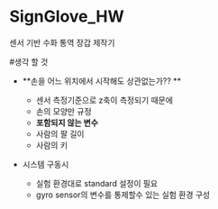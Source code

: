 # SignGlove_HW
센서 기반 수화 통역 장갑 제작기

#생각 할 것
- **손을 어느 위치에서 시작해도 상관없는가?? **
    - 센서 측정기준으로 z축이 측정되기 때문에
    - 손의 모양만 규정
    - **포함되지 않는 변수**
    - 사람의 팔 길이
    - 사람의 키

- 시스템 구동시
    - 실험 환경대로 standard 설정이 필요
    - gyro sensor의 변수를 통제할수 있는 실험 환경 구성
